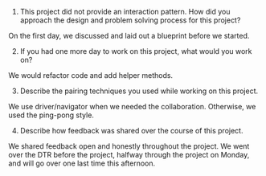 1. This project did not provide an interaction pattern. How did you approach the design and problem solving process for this project?

On the first day, we discussed and laid out a blueprint before we started.

2. If you had one more day to work on this project, what would you work on?

We would refactor code and add helper methods.

3. Describe the pairing techniques you used while working on this project.

We use driver/navigator when we needed the collaboration.  Otherwise, we used the ping-pong style.

4. Describe how feedback was shared over the course of this project.

We shared feedback open and honestly throughout the project.  We went over the DTR before the project, halfway through the project on Monday, and will go over one last time this afternoon.